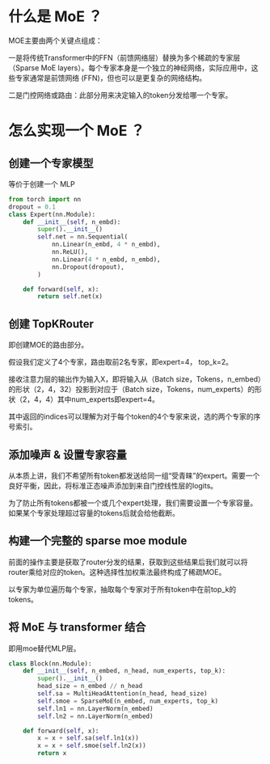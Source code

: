 # 什么是 MoE ？

MOE主要由两个关键点组成：

一是将传统Transformer中的FFN（前馈网络层）替换为多个稀疏的专家层（Sparse MoE layers）。每个专家本身是一个独立的神经网络，实际应用中，这些专家通常是前馈网络 (FFN)，但也可以是更复杂的网络结构。

二是门控网络或路由：此部分用来决定输入的token分发给哪一个专家。

# 怎么实现一个 MoE ？

## 创建一个专家模型

等价于创建一个 MLP

```python
from torch import nn
dropout = 0.1
class Expert(nn.Module):
    def __init__(self, n_embd):
        super().__init__()
        self.net = nn.Sequential(
            nn.Linear(n_embd, 4 * n_embd),
            nn.ReLU(),
            nn.Linear(4 * n_embd, n_embd),
            nn.Dropout(dropout),
        )

    def forward(self, x):
        return self.net(x)
```

## 创建 TopKRouter

即创建MOE的路由部分。

假设我们定义了4个专家，路由取前2名专家，即expert=4， top_k=2。

接收注意力层的输出作为输入X，即将输入从（Batch size，Tokens，n_embed）的形状（2，4，32）投影到对应于（Batch size，Tokens，num_experts）的形状（2，4，4）其中num_experts即expert=4。

其中返回的indices可以理解为对于每个token的4个专家来说，选的两个专家的序号索引。

## 添加噪声 & 设置专家容量

从本质上讲，我们不希望所有token都发送给同一组“受青睐”的expert。需要一个良好平衡，因此，将标准正态噪声添加到来自门控线性层的logits。

为了防止所有tokens都被一个或几个expert处理，我们需要设置一个专家容量。如果某个专家处理超过容量的tokens后就会给他截断。

## 构建一个完整的 sparse moe module

前面的操作主要是获取了router分发的结果，获取到这些结果后我们就可以将router乘给对应的token。这种选择性加权乘法最终构成了稀疏MOE。

以专家为单位遍历每个专家，抽取每个专家对于所有token中在前top_k的tokens。

## 将 MoE 与 transformer 结合

即用moe替代MLP层。

```python
class Block(nn.Module):
    def __init__(self, n_embed, n_head, num_experts, top_k):
        super().__init__()
        head_size = n_embed // n_head
        self.sa = MultiHeadAttention(n_head, head_size)
        self.smoe = SparseMoE(n_embed, num_experts, top_k)
        self.ln1 = nn.LayerNorm(n_embed)
        self.ln2 = nn.LayerNorm(n_embed)

    def forward(self, x):
        x = x + self.sa(self.ln1(x))
        x = x + self.smoe(self.ln2(x))
        return x
```



